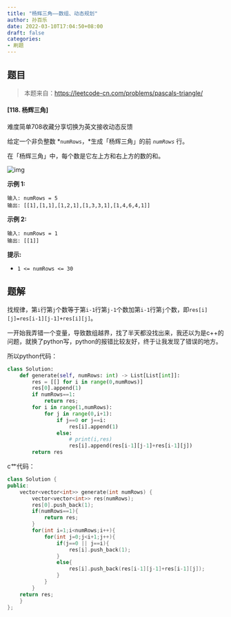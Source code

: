 ```yaml
---
title: "杨辉三角——数组、动态规划"
author: 孙百乐
date: 2022-03-10T17:04:50+08:00
draft: false
categories: 
- 刷题
---
```


## 题目

> 本题来自：https://leetcode-cn.com/problems/pascals-triangle/

#### [118. 杨辉三角]

难度简单708收藏分享切换为英文接收动态反馈

给定一个非负整数 *`numRows`，*生成「杨辉三角」的前 *`numRows`* 行。

在「杨辉三角」中，每个数是它左上方和右上方的数的和。

![img](https://cdn.jsdelivr.net/gh/leyouBaloy/mypic/img/1626927345-DZmfxB-PascalTriangleAnimated2.gif)

 

**示例 1:**

```
输入: numRows = 5
输出: [[1],[1,1],[1,2,1],[1,3,3,1],[1,4,6,4,1]]
```

**示例 2:**

```
输入: numRows = 1
输出: [[1]]
```

 

**提示:**

- `1 <= numRows <= 30`



## 题解

找规律，第`i`行第`j`个数等于第`i-1`行第`j-1`个数加第`i-1`行第`j`个数，即`res[i][j]=res[i-1][j-1]+res[i][j]`。

一开始我弄错一个变量，导致数组越界，找了半天都没找出来，我还以为是c++的问题，就换了python写，python的报错比较友好，终于让我发现了错误的地方。

所以python代码：

```python
class Solution:
    def generate(self, numRows: int) -> List[List[int]]:
        res = [[] for i in range(0,numRows)]
        res[0].append(1)
        if numRows==1:
            return res;
        for i in range(1,numRows):
            for j in range(0,i+1):
                if j==0 or j==i:
                    res[i].append(1)
                else:
                    # print(i,res)
                    res[i].append(res[i-1][j-1]+res[i-1][j])
        return res
```

c艹代码：

```c++
class Solution {
public:
    vector<vector<int>> generate(int numRows) {
        vector<vector<int>> res(numRows);
        res[0].push_back(1);
        if(numRows==1){ 
            return res;
        }
        for(int i=1;i<numRows;i++){
            for(int j=0;j<i+1;j++){
                if(j==0 || j==i){
                    res[i].push_back(1);
                }
                else{
                    res[i].push_back(res[i-1][j-1]+res[i-1][j]);
                }
            }
        }
    return res;
    }
};
```

